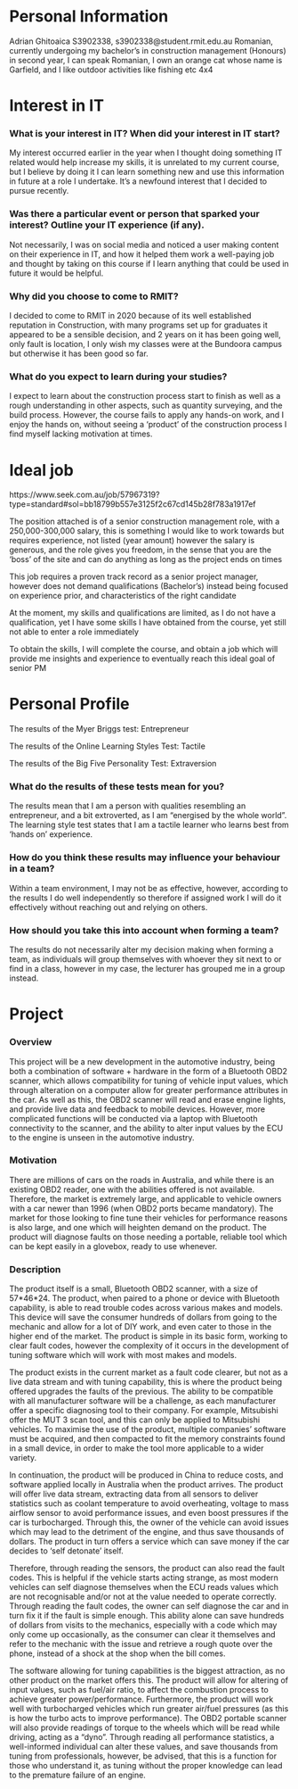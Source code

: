 <html>
<body>

<h1>Personal Information</h1>
<p>Adrian Ghitoaica
S3902338, s3902338@student.rmit.edu.au
Romanian, currently undergoing my bachelor’s in construction management (Honours) in second year, I can speak Romanian, I own an orange cat whose name is Garfield, and I like outdoor activities like fishing etc 4x4
</p>

<h1>Interest in IT</h1>
<h3>What is your interest in IT? When did your interest in IT start?</h3>
<p>My interest occurred earlier in the year when I thought doing something IT related would help increase my skills, it is unrelated to my current course, but I believe by doing it I can learn something new and use this information in future at a role I undertake. It’s a newfound interest that I decided to pursue recently.</p>

<h3>Was there a particular event or person that sparked your interest? Outline your IT experience (if any).</h3>
<p>Not necessarily, I was on social media and noticed a user making content on their experience in IT, and how it helped them work a well-paying job and thought by taking on this course if I learn anything that could be used in future it would be helpful.</p>

<h3>Why did you choose to come to RMIT?</h3>
<p>I decided to come to RMIT in 2020 because of its well established reputation in Construction, with many programs set up for graduates it appeared to be a sensible decision, and 2 years on it has been going well, only fault is location, I only wish my classes were at the Bundoora campus but otherwise it has been good so far.</p>

<h3>What do you expect to learn during your studies?</h3>
<p1>I expect to learn about the construction process start to finish as well as a rough understanding in other aspects, such as quantity surveying, and the build process. However, the course fails to apply any hands-on work, and I enjoy the hands on, without seeing a ‘product’ of the construction process I find myself lacking motivation at times.</p1>

<h1>Ideal job</h1>
<p>https://www.seek.com.au/job/57967319?type=standard#sol=bb18799b557e3125f2c67cd145b28f783a1917ef</p>
<p>The position attached is of a senior construction management role, with a 250,000-300,000 salary, this is something I would like to work towards but requires experience, not listed (year amount) however the salary is generous, and the role gives you freedom, in the sense that you are the ‘boss’ of the site and can do anything as long as the project ends on times </p>

<p>This job requires a proven track record as a senior project manager, however does not demand qualifications (Bachelor’s) instead being focused on experience prior, and characteristics of the right candidate</p>

<p>At the moment, my skills and qualifications are limited, as I do not have a qualification, yet I have some skills I have obtained from the course, yet still not able to enter a role immediately</p>

<p>To obtain the skills, I will complete the course, and obtain a job which will provide me insights and experience to eventually reach this ideal goal of senior PM</p>

<h1>Personal Profile</h1>
<p>The results of the Myer Briggs test: Entrepreneur</p>
<p>The results of the Online Learning Styles Test: Tactile</p>
<p>The results of the Big Five Personality Test: Extraversion</p>

<h3>What do the results of these tests mean for you?</h3>
<p>The results mean that I am a person with qualities resembling an entrepreneur, and a bit extroverted, as I am “energised by the whole world”. The learning style test states that I am a tactile learner who learns best from ‘hands on’ experience.</p>

<h3>How do you think these results may influence your behaviour in a team?</h3>
<p>Within a team environment, I may not be as effective, however, according to the results I do well independently so therefore if assigned work I will do it effectively without reaching out and relying on others.</p>

<h3>How should you take this into account when forming a team?</h3>
<p>The results do not necessarily alter my decision making when forming a team, as individuals will group themselves with whoever they sit next to or find in a class, however in my case, the lecturer has grouped me in a group instead.</p>

<h1>Project</h1>
<h3>Overview</h3>
<p>This project will be a new development in the automotive industry, being both a combination of software + hardware in the form of a Bluetooth OBD2 scanner, which allows compatibility for tuning of vehicle input values, which through alteration on a computer allow for greater performance attributes in the car. As well as this, the OBD2 scanner will read and erase engine lights, and provide live data and feedback to mobile devices. However, more complicated functions will be conducted via a laptop with Bluetooth connectivity to the scanner, and the ability to alter input values by the ECU to the engine is unseen in the automotive industry.</p>

<h3>Motivation</h3>
<p>There are millions of cars on the roads in Australia, and while there is an existing OBD2 reader, one with the abilities offered is not available. Therefore, the market is extremely large, and applicable to vehicle owners with a car newer than 1996 (when OBD2 ports became mandatory). The market for those looking to fine tune their vehicles for performance reasons is also large, and one which will heighten demand on the product. The product will diagnose faults on those needing a portable, reliable tool which can be kept easily in a glovebox, ready to use whenever.</p>

<h3>Description</h3>
<p>The product itself is a small, Bluetooth OBD2 scanner, with a size of 57*46*24. The product, when paired to a phone or device with Bluetooth capability, is able to read trouble codes across various makes and models. This device will save the consumer hundreds of dollars from going to the mechanic and allow for a lot of DIY work, and even cater to those in the higher end of the market. The product is simple in its basic form, working to clear fault codes, however the complexity of it occurs in the development of tuning software which will work with most makes and models.</p>

<p>The product exists in the current market as a fault code clearer, but not as a live data stream and with tuning capability, this is where the product being offered upgrades the faults of the previous. The ability to be compatible with all manufacturer software will be a challenge, as each manufacturer offer a specific diagnosing tool to their company. For example, Mitsubishi offer the MUT 3 scan tool, and this can only be applied to Mitsubishi vehicles. To maximise the use of the product, multiple companies’ software must be acquired, and then compacted to fit the memory constraints found in a small device, in order to make the tool more applicable to a wider variety.</p>

<p>In continuation, the product will be produced in China to reduce costs, and software applied locally in Australia when the product arrives. The product will offer live data stream, extracting data from all sensors to deliver statistics such as coolant temperature to avoid overheating, voltage to mass airflow sensor to avoid performance issues, and even boost pressures if the car is turbocharged. Through this, the owner of the vehicle can avoid issues which may lead to the detriment of the engine, and thus save thousands of dollars. The product in turn offers a service which can save money if the car decides to ‘self detonate’ itself.</p>

<p>Therefore, through reading the sensors, the product can also read the fault codes. This is helpful if the vehicle starts acting strange, as most modern vehicles can self diagnose themselves when the ECU reads values which are not recognisable and/or not at the value needed to operate correctly. Through reading the fault codes, the owner can self diagnose the car and in turn fix it if the fault is simple enough. This ability alone can save hundreds of dollars from visits to the mechanics, especially with a code which may only come up occasionally, as the consumer can clear it themselves and refer to the mechanic with the issue and retrieve a rough quote over the phone, instead of a shock at the shop when the bill comes.</p>

<p>The software allowing for tuning capabilities is the biggest attraction, as no other product on the market offers this. The product will allow for altering of input values, such as fuel/air ratio, to affect the combustion process to achieve greater power/performance. Furthermore, the product will work well with turbocharged vehicles which run greater air/fuel pressures (as this is how the turbo acts to improve performance). The OBD2 portable scanner will also provide readings of torque to the wheels which will be read while driving, acting as a “dyno”. Through reading all performance statistics, a well-informed individual can alter these values, and save thousands from tuning from professionals, however, be advised, that this is a function for those who understand it, as tuning without the proper knowledge can lead to the premature failure of an engine.</p>
